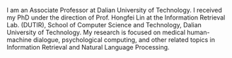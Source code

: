 I am an Associate Professor at Dalian University of Technology. I received my PhD under the direction of Prof. Hongfei Lin at the Information Retrieval Lab. (DUTIR),  School of Computer Science and Technology, Dalian University of Technology. My research is focused on medical human-machine dialogue, psychological computing, and other related topics in Information Retrieval and Natural Language Processing.
